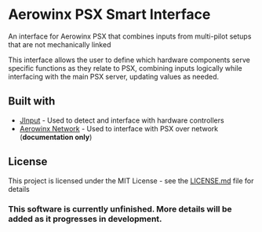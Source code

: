 # Aerowinx PSX Smart Interface
An interface for Aerowinx PSX that combines inputs from multi-pilot setups that are not mechanically linked

This interface allows the user to define which hardware components serve specific functions as they relate to PSX, combining inputs
logically while interfacing with the main PSX server, updating values as needed.

## Built with
* [JInput](https://github.com/jinput/jinput) - Used to detect and interface with hardware controllers
* [Aerowinx Network](http://aerowinx.com/assets/networkers/Network%20Documentation.txt) - Used to interface with PSX over network (**documentation only**)

## License
This project is licensed under the MIT License - see the [LICENSE.md](LICENSE.md) file for details

### This software is currently unfinished. More details will be added as it progresses in development.
